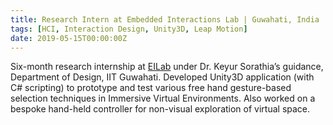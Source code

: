 ```yaml
---
title: Research Intern at Embedded Interactions Lab | Guwahati, India
tags: [HCI, Interaction Design, Unity3D, Leap Motion]
date: 2019-05-15T00:00:00Z
---
```


Six-month research internship at [EILab](http://embeddedinteractions.com/) under Dr. Keyur Sorathia’s guidance, Department of Design, IIT Guwahati. Developed Unity3D application (with C# scripting) to prototype and test various free hand gesture-based selection techniques in Immersive Virtual Environments. Also worked on a bespoke hand-held controller for non-visual exploration of virtual space.